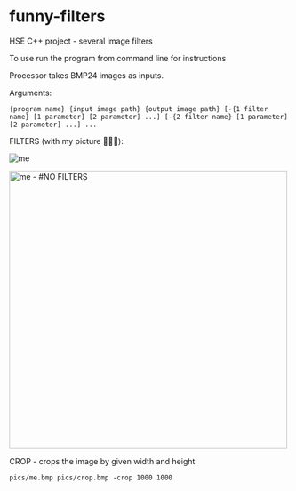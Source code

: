 # funny-filters
HSE C++ project - several image filters

To use run the program from command line for instructions

Processor takes BMP24 images as inputs. 

Arguments:

`{program name} {input image path} {output image path} [-{1 filter name} [1 parameter] [2 parameter] ...] [-{2 filter name} [1 parameter] [2 parameter] ...] ...`


FILTERS (with my picture 💅💅💅):

![me](https://github.com/Cherlyonok/funny-filters/raw/main/pics/me.bmp)

<image
	src="https://github.com/Cherlyonok/funny-filters/raw/main/pics/me.bmp"
	alt="me - #NO FILTERS"
	height = "500"
	width = "500">

CROP - crops the image by given width and height

`pics/me.bmp pics/crop.bmp -crop 1000 1000`

